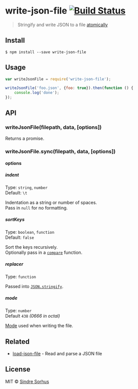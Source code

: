 # write-json-file [![Build Status](https://travis-ci.org/sindresorhus/write-json-file.svg?branch=master)](https://travis-ci.org/sindresorhus/write-json-file)

> Stringify and write JSON to a file [atomically](https://github.com/iarna/write-file-atomic)


## Install

```
$ npm install --save write-json-file
```


## Usage

```js
var writeJsonFile = require('write-json-file');

writeJsonFile('foo.json', {foo: true}).then(function () {
	console.log('done');
});
```


## API

### writeJsonFile(filepath, data, [options])

Returns a promise.

### writeJsonFile.sync(filepath, data, [options])

#### options

##### indent

Type: `string`, `number`  
Default: `\t`

Indentation as a string or number of spaces.  
Pass in `null` for no formatting.

##### sortKeys

Type: `boolean`, `function`  
Default: `false`

Sort the keys recursively.  
Optionally pass in a [`compare`](https://developer.mozilla.org/en-US/docs/Web/JavaScript/Reference/Global_Objects/Array/sort) function.

##### replacer

Type: `function`

Passed into [`JSON.stringify`](https://developer.mozilla.org/en-US/docs/Web/JavaScript/Reference/Global_Objects/JSON/stringify#The_replacer_parameter).

##### mode

Type: `number`  
Default `438` *(0666 in octal)*

[Mode](https://en.wikipedia.org/wiki/File_system_permissions#Numeric_notation) used when writing the file.


## Related

- [load-json-file](https://github.com/sindresorhus/load-json-file) - Read and parse a JSON file


## License

MIT © [Sindre Sorhus](http://sindresorhus.com)

